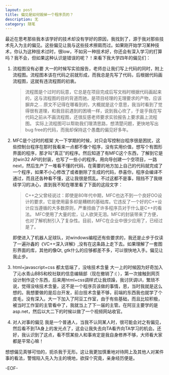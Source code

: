 ```yaml
---
layout: post
title: 偏见是如何毁掉一个程序员的？
description: 无
category: 随笔
---
```


最近在思考那些我本该学好的技术却没有学好的原因，我找到了，源于我对那些技术先入为主的偏见。这些偏见让我与这些技术擦肩而过。如果刚开始学习某种技术，你认为这种技术过时，很low，不如另一种技术好，你还会有深入学习的打算吗？我不会，但如果这种认识是错误的呢？！来看下我大学四年的偏见们：

1. 流程图没有必要 
    大一的时候写实验报告，老师总让我们写上代码的同时，附上流程图。流程图本该在代码之前就形成，而我总是先写了代码，后根据代码画流程图，这就有违流程图的初衷。
    > 流程图是个过时的玩意，它总是在项目完成后写文档时根据代码画起来的，这与流程图的目的背道而驰，是项目经理的无理要求的产物，应该摒弃之...
    原文不记得在哪看到的，大概就是这个意思，我当时看到了觉得很有道理，和我目前遇到的困境一样，说到我心坎了，于是乎我在写代码之前从不画流程图，还很反感老师要求实验报告上要求画上流程图。
    实际上流程图可以帮助我们理清思路，想清楚问题，更快地写出bug free的代码，而我却保持这个愚蠢的偏见好多年。

2. MFC是个过时的框架
    大一下学期的时候，对只会写控制台程序很是困扰，这些控制台程序在那时我看来一点都不像个程序，没有实用价值，想写个有图形界面的程序，那才叫“真正”的程序。然后知道了有MFC这个东西，了解到它是对win32 API的封装，也写了一些小的程序。用向导创建一个空项目，一路next，然后生产了一堆看不懂的代码，在需要的地方加上自己的代码就完成了一个程序，如果不小心修改了或者删除了生成的代码，恭喜你，程序会编译不通过，而且还各种看不懂，这让我很是慌乱。不过这都不是事，阻挡不了我继续学习的决心，直到我不知在哪里看了下面的这段文字：

    > C++之父曾经说过：即使是80年代中期，MFC也达不到一个良好OO设计的要求，它是使用最多却是糟糕的基础库。它违反了一个好的C++设计应当遵循的大多数原则，严重扭曲了许多程序员对于什么是C++的看法。
    > MFC使用了大量的宏，让人欲哭无泪。MFC的封装带来了方便，也对了解机制引入了复杂性。目前，MFC在企业中很少应用了，已经过是了。

    即使进入了机器人足球队，对windows编程还有些要求的，我还是止步于仅读了一遍孙鑫的《VC++深入详解》,没有在这条路上走下去。如果理解了一套图形界面的库，其他的像Qt, gtk什么的应够都差不多，可以很快地入手。偏见让我止步。

3. html+javascript+css 都太低端了，没啥技术含量
    大一上的时候因为好奇加入了沁水青山BBS和校社联的信息编辑部（现在撤销了:( ），第一次接触到网页设计制作这个东西，后来用html+css调样式让我烦躁，我讨厌调UI，繁琐不说，觉得没啥技术含量，这不是一个程序员该做的事情，恩，当时我就是这么想的。我想要做的是后台开发，前台技术含量不够，前端的东西我也就学了个皮毛，没有深入。大一下加入了阿豆工作室，由于有些基础，而且比较积极，被当时工作室的主管看中了，我就当上了下一届的主管。在阿豆主要学的是asp.net，然后以大二下的时候以做了一个视频网站收官。
 
4. 对人对事的偏见
    我是一个普通人，当我不认同某人时，很可能会对之有偏见，然后看不到TA身上的发光点了，这会让我失去向TA看齐向TA学习的机会。还好，我认识到了这点，看不惯某些人和事肯定是我自身修养不够，大师看大家都是平常心嘛！

想想偏见真够可怕的，扼杀我于无形。这让我更加慎重地对待网上及其他人对某件事的看法，警惕陷入先入为主的境地，欲探个究竟，亲身经历便是。

-EOF-
